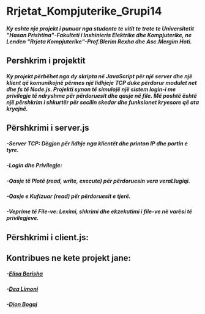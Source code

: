 # Rrjetat_Kompjuterike_Grupi14
##### Ky eshte nje projekt i punuar nga studente te vitit te trete te Universitetit "Hasan Prishtina"-Fakulteti i Inxhinieris Elektrike dhe Kompjuterike, ne Lenden "Rrjeta Kompjuterike"-Prof.Blerim Rexha dhe Asc.Mergim Hoti.


## Pershkrim i projektit
##### Ky projekt përbëhet nga dy skripta në JavaScript për një server dhe një klient që komunikojnë përmes një lidhjeje TCP duke përdorur modulet net dhe fs të Node.js. Projekti synon të simulojë një sistem login-i me privilegje të ndryshme për përdoruesit dhe qasje në file. Më poshtë është një përshkrim i shkurtër për secilin skedar dhe funksionet kryesore që ata kryejnë.


## Përshkrimi i server.js
##### -Server TCP: Dëgjon për lidhje nga klientët dhe printon IP dhe portin e tyre.
##### -Login dhe Privilegje:
#####       -Qasje të Plotë (read, write, execute) për përdoruesin vera veraLlugiqi.
#####       -Qasje e Kufizuar (read) për përdoruesit e tjerë.
##### -Veprime të File-ve: Leximi, shkrimi dhe ekzekutimi i file-ve në varësi të privilegjeve.

## Përshkrimi i client.js:













## Kontribues ne kete projekt jane:
##### -[Elisa Berisha ](https://github.com/ElisaBerisha)
##### -[Dea Limoni ](https://github.com/DeaLimoni)
##### -[Dion Bogaj ](https://github.com/dioni5)




